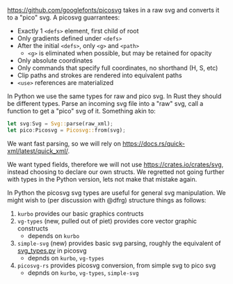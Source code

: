 https://github.com/googlefonts/picosvg takes in a raw svg and converts it to a "pico" svg.
A picosvg guarrantees:

* Exactly 1 `<defs>` element, first child of root
* Only gradients defined under `<defs>`
* After the initial `<defs>`, only `<g>` and `<path>`
   * `<g>` is eliminated when possible, but may be retained for opacity
* Only absolute coordinates
* Only commands that specify full coordinates, no shorthand (H, S, etc)
* Clip paths and strokes are rendered into equivalent paths
* `<use>` references are materialized

In Python we use the same types for raw and pico svg. In Rust they should be different types.
Parse an incoming svg file into a "raw" svg, call a function to get a "pico" svg of it. Something akin to:

```rust
let svg:Svg = Svg::parse(raw_xml);
let pico:Picosvg = Picosvg::from(svg);
```

We want fast parsing, so we will rely on https://docs.rs/quick-xml/latest/quick_xml/.

We want typed fields, therefore we will not use https://crates.io/crates/svg, instead choosing to
declare our own structs. We regretted not going further with types in the Python version, lets not
make that mistake again.

In Python the picosvg svg types are useful for general svg manipulation. We might wish to (per discussion with @dfrg) structure things as follows:

1. `kurbo` provides our basic graphics contructs
1. `vg-types` (new, pulled out of piet) provides core vector graphic constructs
   * depends on `kurbo`
1. `simple-svg` (new) provides basic svg parsing, roughly the equivalent of [svg_types.py](https://github.com/googlefonts/picosvg/blob/main/src/picosvg/svg_types.py) in picosvg
   * depnds on `kurbo`, `vg-types`
1. `picosvg-rs` provides picosvg conversion, from simple svg to pico svg
   * depnds on `kurbo`, `vg-types`, `simple-svg`
